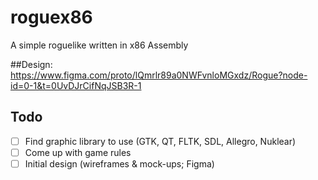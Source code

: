 # roguex86
A simple roguelike written in x86 Assembly



##Design:
https://www.figma.com/proto/lQmrlr89a0NWFvnloMGxdz/Rogue?node-id=0-1&t=0UvDJrCifNqJSB3R-1

## Todo
- [ ] Find graphic library to use (GTK, QT, FLTK, SDL, Allegro, Nuklear)
- [ ] Come up with game rules
- [ ] Initial design (wireframes & mock-ups; Figma)
